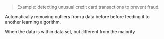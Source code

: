 > Example: detecting unusual credit card transactions to prevent fraud. 

Automatically removing outliers from a data before before feeding it to another learning algorithm.

When the data is within data set, but different from the majority